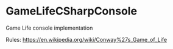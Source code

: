 # GameLifeCSharpConsole
Game Life console implementation

Rules: https://en.wikipedia.org/wiki/Conway%27s_Game_of_Life
